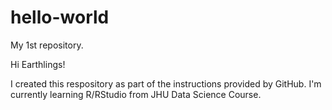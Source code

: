 # hello-world
My 1st repository.

Hi Earthlings!

I created this respository as part of the instructions provided by GitHub. 
I'm currently learning R/RStudio from JHU Data Science Course.
